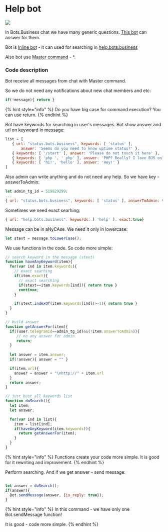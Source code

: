 # Help bot

![](<../.gitbook/assets/image (65).png>)

In Bots.Business chat we have many generic questions. [This bot](https://telegram.me/BBHelpBot) can answer for them.

Bot is [Inline bot](../bjs/inline-bot.md) - it can used for searching in [help.bots.business](https://app.gitbook.com/o/zVsoOYuMpZ1g1IdtVniv/s/-LVh0yg9olT-QWqi3AYt/)

Also bot use [Master command](https://help.bots.business/commands#how-to-execute-command-with-any-text-from-user-master-command) - \*.

### Code description

Bot receive all messages from chat with Master command.

So we do not need any notifications about new chat members and etc:

```javascript
if(!message){ return }
```

{% hint style="info" %}
Do you have big case for command execution? You can use return. &#x20;
{% endhint %}

Bot have keywords for searching in user's messages. Bot show answer and url on keywoard in message:

```javascript
list = [
   { url: "status.bots.business", keywords: [ 'status' ],
       answer: 'Seems do you need to know uptime status?' },
   { keywords: [ '/start' ], answer: 'Please do not touch it here' },
   { keywords: [ 'php ', ' php' ], answer: 'PHP? Really? I love BJS only' },
   { keywords: [ 'hi!', 'hello' ], answer: 'Hey!' }
]
```

Also admin can write anything and do not need any help. So we have key - answerToAdmin:

```javascript
let admin_tg_id = 519829299;
...
{ url: "status.bots.business", keywords: [ 'status' ], answerToAdmin: true }
```

Sometimes we need exact searhing:

```javascript
{ url: "help.bots.business", keywords: [ 'help' ], exact:true}
```

Message can be in aNyCAse. We need it only in lowercase:

```javascript
let stext = message.toLowerCase();
```

We use functions in the code. So code more simple:

```javascript
// search keyword in the message (stext)
function haveAnyKeyword(item){
  for(var ind in item.keywords){
    // exact searhing
    if(item.exact){
      // exact searching
      if(stext==item.keywords[ind]){ return true }
      continue;
    }

    if(stext.indexOf(item.keywords[ind])>-1){ return true }
  }
}

// build answer
function getAnswerFor(item){
  if((user.telegramid==admin_tg_id)&&(!item.answerToAdmin)){
     // no any answer for admin
     return;
  }
  
  let answer = item.answer;
  if(!answer){ answer = "" }

  if(item.url){
    answer = answer + "\nhttp://" + item.url
  }
  return answer;
}

// just bust all keywords list 
function doSearch(){
  let item;
  let answer;

  for(var ind in list){
    item = list[ind];
    if(haveAnyKeyword(item.keywords)){
      return getAnswerFor(item);
    }
  }
}
```

{% hint style="info" %}
Functions create your code more simple. It is good for it rewriting and improvement.
{% endhint %}

Perform searching. And if we get answer - send message:

```javascript

let answer = doSearch();
if(answer){
  Bot.sendMessage(answer, {is_reply: true});
}

```

{% hint style="info" %}
In this command - we have only one Bot.sendMessage function!

It is good - code more simple.
{% endhint %}
